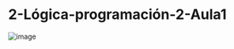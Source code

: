 # 2-Lógica-programación-2-Aula1

![image](https://github.com/Galbickus/2-logica-programacion-2-Aula1/assets/135274833/81c63b41-f2c1-41f6-a25f-33738a29e28d)
